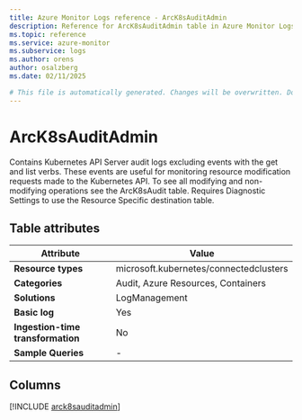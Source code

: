 ```yaml
---
title: Azure Monitor Logs reference - ArcK8sAuditAdmin
description: Reference for ArcK8sAuditAdmin table in Azure Monitor Logs.
ms.topic: reference
ms.service: azure-monitor
ms.subservice: logs
ms.author: orens
author: osalzberg
ms.date: 02/11/2025

# This file is automatically generated. Changes will be overwritten. Do not change this file directly.
---
```


# ArcK8sAuditAdmin

Contains Kubernetes API Server audit logs excluding events with the get and list verbs. These events are useful for monitoring resource modification requests made to the Kubernetes API. To see all modifying and non-modifying operations see the ArcK8sAudit table. Requires Diagnostic Settings to use the Resource Specific destination table.


## Table attributes

|Attribute|Value|
|---|---|
|**Resource types**|microsoft.kubernetes/connectedclusters|
|**Categories**|Audit, Azure Resources, Containers|
|**Solutions**| LogManagement|
|**Basic log**|Yes|
|**Ingestion-time transformation**|No|
|**Sample Queries**|-|



## Columns
  
[!INCLUDE [arck8sauditadmin](~/reusable-content/ce-skilling/azure/includes/azure-monitor/reference/tables/arck8sauditadmin-include.md)]
